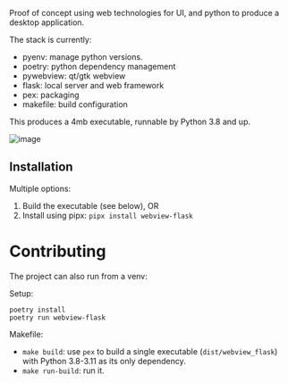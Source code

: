 Proof of concept using web technologies for UI, and python to produce a desktop application. 

The stack is currently:

- pyenv: manage python versions.
- poetry: python dependency management
- pywebview: qt/gtk webview
- flask: local server and web framework
- pex: packaging
- makefile: build configuration

This produces a 4mb executable, runnable by Python 3.8 and up.

![image](https://github.com/svandragt/webview-flask/assets/594871/1a1c452a-8ee8-4954-a6ed-f9b019333008)


## Installation

Multiple options:

1. Build the executable (see below), OR
2. Install using pipx: `pipx install webview-flask`


# Contributing

The project can also run from a venv:

Setup:

```shell
poetry install
poetry run webview-flask
```

Makefile:

- `make build`: use `pex` to build a single executable (`dist/webview_flask`) with Python 3.8-3.11 as its only dependency.
- `make run-build`: run it.
